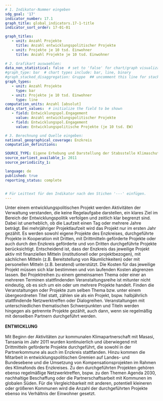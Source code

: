 ```yaml
---
# 1. Indikator-Nummer eingeben 
sdg_goal: '17'
indicator_number: 17.1
graph_title: global_indicators.17-1-title
indicator_sort_order: 17-01-01

graph_titles:
   - unit: Anzahl Projekte
     title: Anzahl entwicklungspolitischer Projekte
   - unit: Projekte je 10 tsd. Einwohner
     title: Anzahl Projekte je 10 tsd. Einwohner
     
# 2. Grafikart auswaehlen: 
data_non_statistical: false  # set to 'false' for chart/graph visualization 
#graph_type: bar  # chart types include: bar, line, binary 
#graph_stacked_disaggregation: Gruppe  ## uncomment this line for stacked bars. eplace 'Geschlecht' with the field of aggregation. 
graph_types:
   - unit: Anzahl Projekte
     type: bar
   - unit: Projekte je 10 tsd. Einwohner
     type: line
computation_units: Anzahl [absolut] 
data_start_values:  # initialize the field to be shown  
   - field: Entwicklungspol.Engagement 
     value: Anzahl entwicklungspolitischer Projekte
   - field: Entwicklungspol.Engagement 
     value: Entwicklungspolitische Projekte (je 10 tsd. EW)

# 3. Berechnung und Quelle eingeben: 
national_geographical_coverage: Enzkreis
computation_definitions: 

SOURCE_TYPE: Eigene Erhebung und Darstellung der Stabsstelle Klimaschutz und Kreisentwicklung des Enzkreises
source_earliest_available_1: 2011
source_periodicity_1: 

language: de   
published: true 
reporting_status: complete
 
 
# Für Leittext für den Indikator nach den Stichen '---' einfügen. 
---
```

Unter einem entwicklungspolitischen Projekt werden Aktivitäten der Verwaltung verstanden, die keine Regelaufgabe darstellen, ein klares Ziel im Bereich der Entwicklungspolitik verfolgen und zeitlich klar begrenzt sind. Dabei ist unerheblich, ob die Laufzeit einen Tag oder mehrere Jahre beträgt. Bei mehrjähriger Projektlaufzeit wird das Projekt nur im ersten Jahr gezählt. Es werden sowohl eigene Projekte des Enzkreises, durchgeführte Projekte in Kooperation mit Dritten, mit Drittmitteln geförderte Projekte oder auch durch den Enzkreis geförderte und von Dritten durchgeführte Projekte berücksichtigt. Entscheidend ist, dass der Enzkreis das jeweilige Projekt aktiv mit finanziellen Mitteln (institutionell oder projektbezogen), mit sächlichen Mitteln (z.B. Bereitstellung von Räumlichkeiten) oder mit personellen Mitteln (z.B. beratend) unterstützt. Die Kosten für das jeweilige Projekt müssen sich klar bestimmen und von laufenden Kosten abgrenzen lassen. Bei Projektreihen zu einem gemeinsamen Thema oder einer an mehreren Terminen stattfindenden Veranstaltungsreihe ist mitunter nicht eindeutig, ob es sich um ein oder um mehrere Projekte handelt. Finden die Veranstaltungen oder Projekte zum selben Thema bzw. unter einem übergeordneten Titel statt, zählen sie als ein Projekt, bspw. halbjährlich stattfindende Netzwerktreffen oder Dialogreihen. Veranstaltungen mit unterschiedlichen thematischen Schwerpunkten und Titeln werden hingegen als getrennte Projekte gezählt, auch dann, wenn sie regelmäßig mit denselben Partnern durchgeführt werden. <br>
<br>
**ENTWICKLUNG** <br>
<br>
Mit Beginn der Aktivitäten zur kommunalen Klimapartnerschaft mit Masasi, Tansania im Jahr 2011 wurden kontinuierlich und überwiegend mit Drittmitteln geförderte Projekte durchgeführt, die sowohl in der Partnerkommune als auch im Enzkreis stattfanden. Hinzu kommen die Mitarbeit in entwicklungspolitischen Gremien auf Landes- und Bundesebene und die Umsetzung von Kompensationsprojekten im Rahmen des Klimafonds des Enzkreises. Zu den durchgeführten Projekten gehören ebenso regelmäßige Netzwerktreffen, bspw. zu den Themen Agenda 2030, nachhaltige Beschaffung oder die Partnerschaftsarbeit mit Kommunen im globalen Süden. Für die Vergleichbarkeit mit anderen, potentiell kleineren oder größeren Kommunen wird die Anzahl der durchgeführten Projekte ebenso ins Verhältnis der Einwohner gesetzt.
